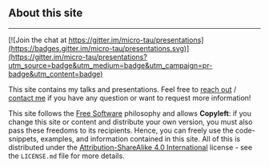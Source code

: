## About this site
___

[![Join the chat at https://gitter.im/micro-tau/presentations](https://badges.gitter.im/micro-tau/presentations.svg)](https://gitter.im/micro-tau/presentations?utm_source=badge&utm_medium=badge&utm_campaign=pr-badge&utm_content=badge)


This site contains my talks and presentations.
Feel free to [reach out] / [contact me] if you have any question 
or want to request more information!


This site follows the [Free Software] philosophy and
allows **Copyleft**: if you change this site or content 
and distribute your own version, you must also pass these freedoms to its recipients.
Hence, you can freely use the code-snippets, examples, and 
information contained in this site. All of this is distributed under 
the [Attribution-ShareAlike 4.0 International] 
license - see the `LICENSE.md` file for more details. 

[reach out]: https://twitter.com/rhdzmota
[contact me]: http://linkedin.com/in/rhdzmota 
[Free Software]: https://www.gnu.org/philosophy/free-sw.en.html
[Attribution-ShareAlike 4.0 International]: https://creativecommons.org/licenses/by-sa/4.0/
